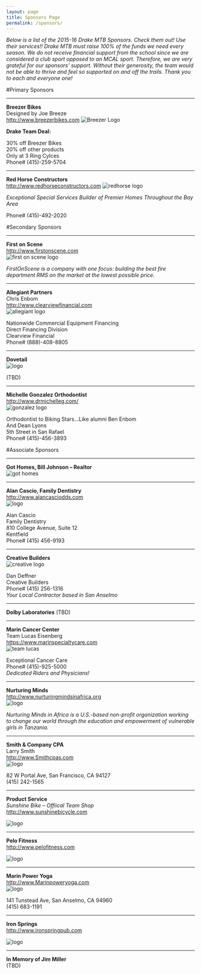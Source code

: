 ```yaml
---
layout: page
title: Sponsors Page
permalink: /sponsors/
---
```


*Below is a list of the 2015-16 Drake MTB Sponsors. Check them out! Use their services!! Drake MTB must raise 100% of the funds we need every season. We do not receive financial support from the school since we are considered a club sport opposed to an MCAL sport. Therefore, we are very grateful for our sponsors’ support. Without their generosity, the team would not be able to thrive and feel so supported on and off the trails. Thank you to each and everyone one!*

#Primary Sponsors
***
**Breezer Bikes**<br>
Designed by Joe Breeze<br>
<http://www.breezerbikes.com>
![Breezer Logo](../images/breezer.jpg)

**Drake Team Deal:**

30% off Breezer Bikes<br>
20% off other products<br>
Only at 3 Ring Cylces<br>
Phone# (415)-259-5704

***
**Red Horse Constructors**<br>
<http://www.redhorseconstructors.com>
![redhorse logo](../images/redhorse.jpg)

*Exceptional Special Services Builder of Premier Homes
Throughout the Bay Area*

Phone# (415)-492-2020

#Secondary Sponsors
***
**First on Scene**<br>
<http://www.firstonscene.com><br>
![first on scene logo](../images/First-On-Scene.jpg)

*FirstOnScene is a company with one focus: building the best fire department RMS on the market at the lowest possible price.*

***
**Allegiant Partners**<br>
Chris Enbom<br>
<http://www.clearviewfinancial.com><br>
![allegiant logo](../images/Allegiant-logo.jpg)

Nationwide Commercial Equipment Financing<br>
Direct Financing Division<br>
Clearview Financial<br>
Phone# (888)-408-8805

***
**Dovetail**<br>
![logo](../images/dovetail-logo.jpg)

(TBD)

***
**Michelle Gonzalez Orthodontist**<br>
<http://www.drmichelleg.com/><br>
![gonzalez logo](../images/Gonzolez-logo.png)


Orthodontist to Biking Stars…Like alumni Ben Enbom<br>
And Dean Lyons<br>
5th Street in San Rafael<br>
Phone# (415)-456-3893

#Associate Sponsors
***
**Got Homes, Bill Johnson – Realtor**<br>
![got homes](../images/got-homes.jpg)

***
**Alan Cascio, Family Dentistry**<br>
<http://www.alancasciodds.com><br>
![logo](../images/Alancascio-logo.png)

Alan Cascio<br>
Family Dentistry<br>
810 College Avenue, Suite 12<br>
Kentfield<br>
Phone# (415) 456-9193

***
**Creative Builders**<br>
![creative logo](../images/creative-logo.jpg)

Dan Deffner<br>
Creative Builders<br>
Phone# (415) 256-1316<br>
*Your Local Contractor based in San Anselmo*

***
**Dolby Laboratories**
(TBD)

***
**Marin Cancer Center**<br>
Team Lucas Eisenberg<br>
<https://www.marinspecialtycare.com><br>
![team lucas](../images/Team-Lucas.jpg)

Exceptional Cancer Care<br>
Phone# (415)-925-5000<br>
*Dedicated Riders and Physicians!*

***
**Nurturing Minds**<br>
<http://www.nurturingmindsinafrica.org><br>
![logo](../images/NurturingMinds-logo.png)

*Nurturing Minds in Africa is a U.S.-based non-profit organization working to change our world through the education and empowerment of vulnerable girls in Tanzania.*

***
**Smith & Company CPA**<br>
Larry Smith<br>
<http://www.Smithcpas.com><br>
![logo](../images/Smith-CPA.png)

82 W Portal Ave, San Francisco, CA 94127<br>
(415) 242-1565

***
**Product Service**<br>
*Sunshine Bike – Offiical Team Shop*<br>
<http://www.sunshinebicycle.com>

![logo](../images/Sunshine-Bikes.jpg)

***
**Pelo Fitness**<br>
<http://www.pelofitness.com>

![logo](../images/pelo-logo.jpg)

***
**Marin Power Yoga**<br>
<http://www.Marinpoweryoga.com><br>
![logo](../images/marin-yoga.png)

141 Tunstead Ave, San Anselmo, CA 94960<br>
(415) 683-1191

***
**Iron Springs**<br>
<http://www.ironspringpub.com>

![logo](../images/iron-springs.png)

***
**In Memory of Jim Miller**<br>
(TBD)
